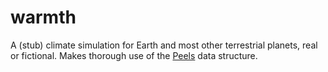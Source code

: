 warmth
======

A (stub) climate simulation for Earth and most other terrestrial planets, real or fictional. Makes thorough use of the [Peels](https://github.com/thure/peels) data structure.
